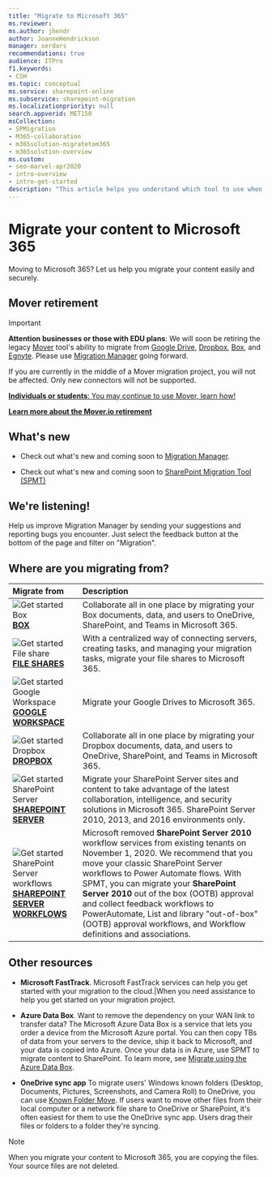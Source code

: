```yaml
---
title: "Migrate to Microsoft 365"
ms.reviewer: 
ms.author: jhendr
author: JoanneHendrickson
manager: serdars
recommendations: true
audience: ITPro
f1.keywords:
- CSH
ms.topic: conceptual
ms.service: sharepoint-online
ms.subservice: sharepoint-migration
ms.localizationpriority: null
search.appverid: MET150
msCollection: 
- SPMigration
- M365-collaboration
- m365solution-migratetom365
- m365solution-overview
ms.custom:
- seo-marvel-apr2020
- intro-overview
- intro-get-started
description: "This article helps you understand which tool to use when migrating content to SharePoint and OneDrive in Microsoft 365."
---
```


# Migrate your content to Microsoft 365

Moving to Microsoft 365? Let us help you migrate your content easily and securely.

## Mover retirement

>[!Important]
>**Attention businesses or those with EDU plans**: We will soon be retiring the legacy [Mover](https://app.mover.io) tool's ability to migrate from [Google Drive](mm-google-overview.md), [Dropbox](mm-dropbox-overview.md), [Box](mm-box-overview.md), and [Egnyte](mm-egnyte-overview.md). Please use [Migration Manager](https://aka.ms/ODSP-MM) going forward.
>
>If you are currently in the middle of a Mover migration project, you will not be affected. Only new connectors will not be supported. 
>
>[**Individuals or students**: You may continue to use Mover, learn how!](https://support.microsoft.com/en-us/office/move-your-school-files-when-you-graduate-7dbda93c-71e6-483f-8914-ad445554cd31)
>
>[**Learn more about the Mover.io retirement**](mover-retirement-timeline.md)



## What's new

- Check out what's new and coming soon to [Migration Manager](mm-whats-new.md).

- Check out what's new and coming soon to [SharePoint Migration Tool (SPMT)](new-and-improved-features-in-the-sharepoint-migration-tool.md)


## We're listening!

Help us improve Migration Manager by sending your suggestions and reporting bugs you encounter. Just select the feedback button at the bottom of the page and filter on "Migration".  

##  Where are you migrating from?

|Migrate from|Description|
|:-----|:-----|
|![Get started **Box**](/office/media/icons/get-started-blue.png)</br> [**BOX**](mm-box-overview.md)|Collaborate all in one place by migrating your Box documents, data, and users to OneDrive, SharePoint, and Teams in Microsoft 365. |
|![Get started File share](/office/media/icons/get-started-blue.png) </br> [**FILE SHARES**](mm-get-started.md)|With a centralized way of connecting servers, creating tasks, and managing your migration tasks, migrate your file shares to Microsoft 365.|
|![Get started Google Workspace](/office/media/icons/get-started-blue.png) </br> [**GOOGLE WORKSPACE**](mm-google-overview.md)|Migrate your Google Drives to Microsoft 365. |
|![Get started Dropbox](/office/media/icons/get-started-blue.png) </br> [**DROPBOX**](mm-dropbox-overview.md)|Collaborate all in one place by migrating your Dropbox documents, data, and users to OneDrive, SharePoint, and Teams in Microsoft 365. |
|![Get started SharePoint Server](/office/media/icons/get-started-blue.png)</br>  [**SHAREPOINT SERVER**](introducing-the-sharepoint-migration-tool.md)|Migrate your SharePoint Server sites and content to take advantage of the latest collaboration, intelligence, and security solutions in Microsoft 365. SharePoint Server 2010, 2013, and 2016 environments only.|
|![Get started SharePoint Server workflows](/office/media/icons/get-started-blue.png)</br>  [**SHAREPOINT SERVER WORKFLOWS**](spmt-workflow-overview.md)|Microsoft removed **SharePoint Server 2010** workflow services from existing tenants on November 1, 2020. We recommend that you move your classic SharePoint Server workflows to Power Automate flows. With SPMT, you can migrate your **SharePoint Server 2010** out of the box (OOTB) approval and collect feedback workflows to PowerAutomate, List and library "out-of-box" (OOTB) approval workflows, and Workflow definitions and associations.|



## Other resources


- **Microsoft FastTrack**.  Microsoft FastTrack services can help you get started with your migration to the cloud.|When you need assistance to help you get started on your migration project.</br>

- **Azure Data Box**. Want to remove the dependency on your WAN link to transfer data?  The Microsoft Azure Data Box is a service that lets you order a device from the Microsoft Azure portal. You can then copy TBs of data from your servers to the device, ship it back to Microsoft, and your data is copied into Azure. Once your data is in Azure, use SPMT to migrate content to SharePoint. To learn more, see [Migrate using the Azure Data Box](how-to-migrate-file-share-content-to-SPO-using-AzureDataBox.md).</br>

- **OneDrive sync app**  To migrate users' Windows known folders (Desktop, Documents, Pictures, Screenshots, and Camera Roll) to OneDrive, you can use [Known Folder Move](/onedrive/redirect-known-folders). If users want to move other files from their local computer or a network file share to OneDrive or SharePoint, it's often easiest for them to use the OneDrive sync app. Users drag their files or folders to a folder they're syncing.  

>[!Note]
>When you migrate your content to Microsoft 365, you are copying the files.  Your source files are not deleted.
